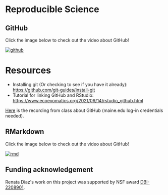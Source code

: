 # Reproducible Science

## GitHub 

Click the image below to check out the video about GitHub!

[![github](https://img.youtube.com/vi/wziH4nNIvLM/0.jpg)](https://www.youtube.com/watch?v=wziH4nNIvLM)

# Resources

* Installing git (Or checking to see if you have it already): https://github.com/git-guides/install-git
* Tutorial for linking GitHub and RStudio: https://www.ecoevomatics.org/2021/09/14/rstudio_github.html

[Here](https://video.maine.edu/media/BIO%20597%3A%20eco-evo%20theory/1_4lwfxxwy) is the recording from class about GitHub (maine.edu log-in credentials needed).


## RMarkdown

Click the image below to check out the video about GitHub!

[![rmd](https://img.youtube.com/vi/sjGyuQuh6tg/0.jpg)](https://www.youtube.com/watch?v=sjGyuQuh6tg)

## Funding acknowledgement


Renata Diaz's work on this project was supported by NSF award [DBI-2208901](https://www.nsf.gov/awardsearch/showAward?AWD_ID=2208901&HistoricalAwards=false). 
